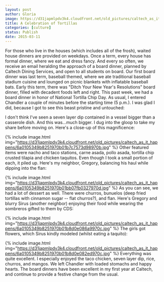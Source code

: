 ```yaml
---
layout: post
author: Gloria
image: https://d31japmlpdv3k4.cloudfront.net/old_pictures/caltech_as_it_happens/6a0105349b8251970b01b7c7573d80970b.jpg
title: A Celebration of Tortillas
categories: [culture]
status: Publish
date: 2015-03-11
---
```


For those who live in the houses (which includes all of the frosh), waited house dinners are provided on weekdays. Once a term, every house has formal dinner, where we eat and dress fancy. And every so often, we receive an email heralding the approach of a board dinner, planned by Caltech Dining Services, and open to all students on board. Our first board dinner was last term, baseball themed, where we ate traditional baseball stadium cuisine and lounged on picnic blankets with inflatable baseball bats. Early this term, there was "Ditch Your New Year's Resolutions" board dinner, filled with decadent foods left and right. This past week, we had a board dinner in honor of National Tortilla Chip Day. As usual, I entered Chandler a couple of minutes before the starting time (5 p.m.). I was glad I did, because I got to see this beast pristine and untouched:

I don't think I've seen a seven layer dip contained in a vessel bigger than a casserole dish. And this was...much bigger. I dug into the gloop to take my share before moving on. Here's a close-up of this magnificence:


{% include image.html img="https://d31japmlpdv3k4.cloudfront.net/old_pictures/caltech_as_it_happens/6a0105349b8251970b01b7c7573d98970b.jpg" %}
Other featured items were nacho and taco stations, carne asada, pollo asada, tortilla chip crusted tilapia and chicken taquitos. Even though I took a small portion of each, it piled up. Here's my neighbor, Gregory, balancing his haul while dipping into the flan:


{% include image.html img="https://d31japmlpdv3k4.cloudfront.net/old_pictures/caltech_as_it_happens/6a0105349b8251970b01bb07fb0327970d.jpg" %}
As you can see, we had a lot of dessert as well. There were churros, bunuelos (deep fried tortillas with cinnamon sugar -- flat churros?), and flan. Here's Gregory and blurry Sirus (another neighbor) enjoying their food while wearing the sombreros gifted to them by CDS:


{% include image.html img="https://d31japmlpdv3k4.cloudfront.net/old_pictures/caltech_as_it_happens/6a0105349b8251970b01b8d0e086a9970c.jpg" %}
The girls got flowers, which Sirus kindly modeled (whilst eating a taquito):


{% include image.html img="https://d31japmlpdv3k4.cloudfront.net/old_pictures/caltech_as_it_happens/6a0105349b8251970b01b8d0e082ed970c.jpg" %}
Everything was quite excellent. I especially enjoyed the taco chicken, seven layer dip, rice, churros, and mangos. We left Chandler with loaded stomachs and happy hearts. The board dinners have been excellent in my first year at Caltech, and continue to provide a festive change from the usual.


